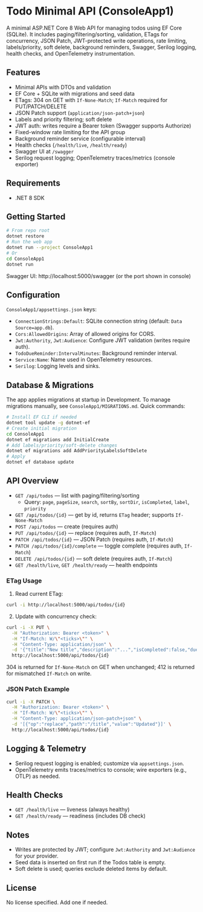 # Todo Minimal API (ConsoleApp1)

A minimal ASP.NET Core 8 Web API for managing todos using EF Core (SQLite). It includes paging/filtering/sorting, validation, ETags for concurrency, JSON Patch, JWT-protected write operations, rate limiting, labels/priority, soft delete, background reminders, Swagger, Serilog logging, health checks, and OpenTelemetry instrumentation.

## Features
- Minimal APIs with DTOs and validation
- EF Core + SQLite with migrations and seed data
- ETags: 304 on GET with `If-None-Match`; `If-Match` required for PUT/PATCH/DELETE
- JSON Patch support (`application/json-patch+json`)
- Labels and priority filtering; soft delete
- JWT auth: writes require a Bearer token (Swagger supports Authorize)
- Fixed-window rate limiting for the API group
- Background reminder service (configurable interval)
- Health checks (`/health/live`, `/health/ready`)
- Swagger UI at `/swagger`
- Serilog request logging; OpenTelemetry traces/metrics (console exporter)

## Requirements
- .NET 8 SDK

## Getting Started
```bash
# From repo root
dotnet restore
# Run the web app
dotnet run --project ConsoleApp1
# Or
cd ConsoleApp1
dotnet run
```
Swagger UI: http://localhost:5000/swagger (or the port shown in console)

## Configuration
`ConsoleApp1/appsettings.json` keys:
- `ConnectionStrings:Default`: SQLite connection string (default: `Data Source=app.db`).
- `Cors:AllowedOrigins`: Array of allowed origins for CORS.
- `Jwt:Authority`, `Jwt:Audience`: Configure JWT validation (writes require auth).
- `TodoDueReminder:IntervalMinutes`: Background reminder interval.
- `Service:Name`: Name used in OpenTelemetry resources.
- `Serilog`: Logging levels and sinks.

## Database & Migrations
The app applies migrations at startup in Development. To manage migrations manually, see `ConsoleApp1/MIGRATIONS.md`. Quick commands:
```bash
# Install EF CLI if needed
dotnet tool update -g dotnet-ef
# Create initial migration
cd ConsoleApp1
dotnet ef migrations add InitialCreate
# Add labels/priority/soft-delete changes
dotnet ef migrations add AddPriorityLabelsSoftDelete
# Apply
dotnet ef database update
```

## API Overview
- `GET /api/todos` — list with paging/filtering/sorting
  - Query: `page`, `pageSize`, `search`, `sortBy`, `sortDir`, `isCompleted`, `label`, `priority`
- `GET /api/todos/{id}` — get by id, returns `ETag` header; supports `If-None-Match`
- `POST /api/todos` — create (requires auth)
- `PUT /api/todos/{id}` — replace (requires auth, `If-Match`)
- `PATCH /api/todos/{id}` — JSON Patch (requires auth, `If-Match`)
- `PATCH /api/todos/{id}/complete` — toggle complete (requires auth, `If-Match`)
- `DELETE /api/todos/{id}` — soft delete (requires auth, `If-Match`)
- `GET /health/live`, `GET /health/ready` — health endpoints

### ETag Usage
1) Read current ETag:
```bash
curl -i http://localhost:5000/api/todos/{id}
```
2) Update with concurrency check:
```bash
curl -i -X PUT \
  -H "Authorization: Bearer <token>" \
  -H "If-Match: W/\"<ticks>\"" \
  -H "Content-Type: application/json" \
  -d '{"title":"New title","description":"...","isCompleted":false,"dueAtUtc":null,"labels":["home"],"priority":"Medium"}' \
  http://localhost:5000/api/todos/{id}
```
304 is returned for `If-None-Match` on GET when unchanged; 412 is returned for mismatched `If-Match` on write.

### JSON Patch Example
```bash
curl -i -X PATCH \
  -H "Authorization: Bearer <token>" \
  -H "If-Match: W/\"<ticks>\"" \
  -H "Content-Type: application/json-patch+json" \
  -d '[{"op":"replace","path":"/title","value":"Updated"}]' \
  http://localhost:5000/api/todos/{id}
```

## Logging & Telemetry
- Serilog request logging is enabled; customize via `appsettings.json`.
- OpenTelemetry emits traces/metrics to console; wire exporters (e.g., OTLP) as needed.

## Health Checks
- `GET /health/live` — liveness (always healthy)
- `GET /health/ready` — readiness (includes DB check)

## Notes
- Writes are protected by JWT; configure `Jwt:Authority` and `Jwt:Audience` for your provider.
- Seed data is inserted on first run if the Todos table is empty.
- Soft delete is used; queries exclude deleted items by default.

## License
No license specified. Add one if needed.

